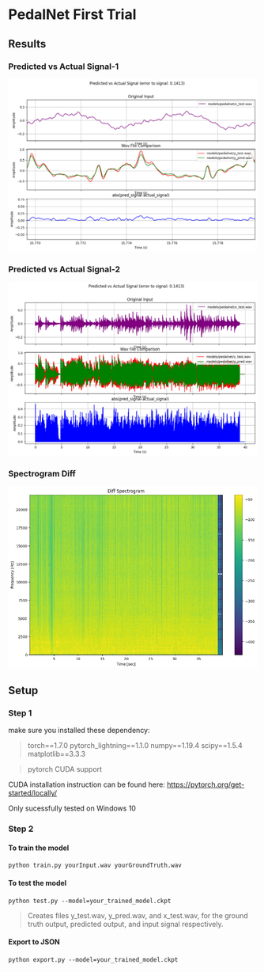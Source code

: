 ﻿# PedalNet First Trial
 ## Results
 ### Predicted vs Actual Signal-1
 ![alt text](https://github.com/jocekav/MUSI6106-Project/blob/shan/pedalnet/detail_signal_comparison_e2s_0.1413.png?raw=true)
 
 ### Predicted vs Actual Signal-2
 ![alt text](https://github.com/jocekav/MUSI6106-Project/blob/shan/pedalnet/signal_comparison_e2s_0.1413.png?raw=true)
 
 ### Spectrogram Diff
 ![alt text](https://github.com/jocekav/MUSI6106-Project/blob/shan/pedalnet/diff_spectrogram.png?raw=true)
 
 
 
## Setup
### Step 1
make sure you installed these dependency:
>torch==1.7.0
pytorch_lightning==1.1.0
numpy==1.19.4
scipy==1.5.4
matplotlib==3.3.3

>pytorch CUDA support

CUDA installation instruction can be found here:
https://pytorch.org/get-started/locally/

Only sucessfully tested on Windows 10

### Step 2
#### To train the model
    python train.py yourInput.wav yourGroundTruth.wav

#### To test the model
    python test.py --model=your_trained_model.ckpt

>Creates files y_test.wav, y_pred.wav, and x_test.wav, for the ground truth output, predicted output, and input signal respectively.

#### Export to JSON
    python export.py --model=your_trained_model.ckpt


